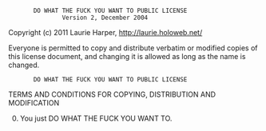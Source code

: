            DO WHAT THE FUCK YOU WANT TO PUBLIC LICENSE
                   Version 2, December 2004
 
 Copyright (c) 2011 Laurie Harper, http://laurie.holoweb.net/
 
Everyone is permitted to copy and distribute verbatim or modified
copies of this license document, and changing it is allowed as long
as the name is changed.

           DO WHAT THE FUCK YOU WANT TO PUBLIC LICENSE
  TERMS AND CONDITIONS FOR COPYING, DISTRIBUTION AND MODIFICATION

 0. You just DO WHAT THE FUCK YOU WANT TO.
